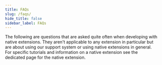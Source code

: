 ```yaml
---
title: FAQs
slug: /faqs/
hide_title: false
sidebar_label: FAQs
---
```


The following are questions that are asked quite often when developing with native extensions. They aren't applicable to any extension in particular but are about using our support system or using native extensions in general. For specific tutorials and information on a native extension see the dedicated page for the native extension.
